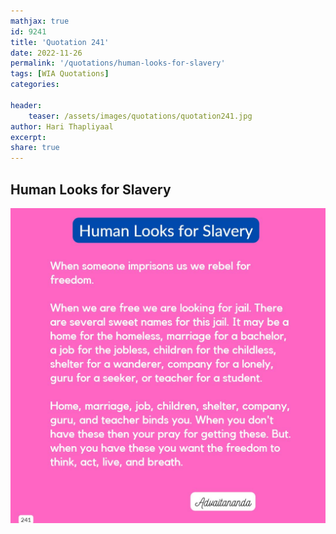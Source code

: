 ```yaml
---
mathjax: true
id: 9241
title: 'Quotation 241'
date: 2022-11-26
permalink: '/quotations/human-looks-for-slavery'
tags: [WIA Quotations] 
categories: 

header:
    teaser: /assets/images/quotations/quotation241.jpg
author: Hari Thapliyaal 
excerpt:
share: true 
---
```


## Human Looks for Slavery

![Human Looks for Slavery](/assets/images/quotations/quotation241.jpg)
